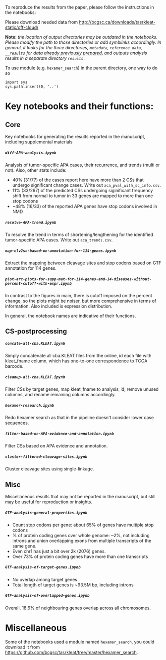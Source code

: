 To reproduce the results from the paper, please follow the instructions in the
notebooks:

Please download needed data from
http://bcgsc.ca/downloads/tasrkleat-static/off-cloud/

**Note**: *the location of output directories may be outdated in the notebooks.
Please modify the path to those directories or add symblinks accordingly. In
general, it looks for the three directories, `metadata`, `reference_data`,
`__results` for data
[already previously prepared](http://bcgsc.ca/downloads/tasrkleat-static/off-cloud/),
and outputs analysis results in a separate directory `results`*.

To use module (e.g. `hexamer_search`) in the parent directory, one way to do so

```
import sys
sys.path.insert(0, '..')
````

# Key notebooks and their functions:

## Core

Key notebooks for generating the results reported in the manuscript, including
supplemental materials

##### `diff-APA-analysis.ipynb`

Analysis of tumor-specific APA cases, their recurrence, and trends (multi or
not). Also, other stats include:
  * 40% (31/77) of the cases report here have more than 2 CSs that undergo significant
    change cases. Write out `aca_pval_with_sc_info.csv`.
  * 11% (33/297) of the predicted CSs undergoing siginificant frequency shift
    from normal to tumor in 33 genes are mapped to more than one stop codons
  * ~48% (16/33) of the reported APA genes have stop codons involved in NMD

##### `resolve-APA-trend.ipynb`

To resolve the trend in terms of shortening/lengthening for the identified
tumor-specific APA cases. Write out `aca_trends.csv`.

##### `map-clv2sc-based-on-annotation-for-114-genes.ipynb`

Extract the mapping between cleavage sites and stop codons based on GTF
annotation for 114 genes.

##### `plot-arc-plots-for-supp-mat-for-114-genes-and-14-diseases-without-percent-cutoff-with-expr.ipynb`

In contrast to the figures in main, there is cutoff imposed on the percent
change, so the plots might be noiser, but more comprehensive in terms of
information. Also included is expression distribution.


In general, the notebook names are indicative of their functions.

## CS-postprocessing

##### `concate-all-cba.KLEAT.ipynb`

Simply concatenate all cba.KLEAT files from the online, id each file with
kleat_fname column, which has one-to-one correspondence to TCGA barcode.

##### `cleanup-all-cba.KLEAT.ipynb`

Filter CSs by target genes, map kleat_fname to analysis_id, remove unused
columns, and rename remaining columns accordingly.

##### `hexamer-research.ipynb`

Redo hexamer search as that in the pipeline doesn't consider lower case
sequences.

##### `filter-based-on-APA-evidence-and-annotation.ipynb` 

Filter CSs based on APA evidence and annotation.

##### `cluster-filtered-cleavage-sites.ipynb`

Cluster cleavage sites using single-linkage.


## Misc

Miscellaneous results that may not be reported in the manuscript, but still
may be useful for reproduction or insights.

##### `GTF-analysis-general-properties.ipynb`

* Count stop codons per gene: about 65% of genes have multiple stop codons
* % of protein coding genes over whole genome: ~2%, not including introns and
  union overlapping exons from multiple transcripts of the same gene.
* Even chr1 has just a bit over 2k (2076) genes.
* Over 73% of protein coding genes have more than one transcripts

##### `GTF-analysis-of-target-genes.ipynb`

* No overlap among target genes
* Total length of target genes is ~93.5M bp, including introns

##### `GTF-analysis-of-overlapped-genes.ipynb`

Overall, 18.6% of neighbouring genes overlap across all chromosomes.

# Miscellaneous

Some of the notebooks used a module named `hexamer_search`, you could download
it from https://github.com/bcgsc/tasrkleat/tree/master/hexamer_search.
